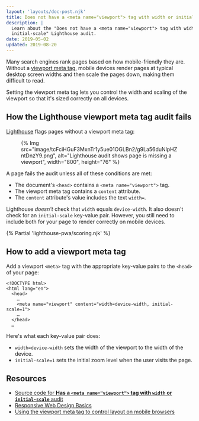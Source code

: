 ```yaml
---
layout: 'layouts/doc-post.njk'
title: Does not have a <meta name="viewport"> tag with width or initial-scale
description: |
  Learn about the "Does not have a <meta name="viewport"> tag with width or
  initial-scale" Lighthouse audit.
date: 2019-05-02
updated: 2019-08-20
---
```


Many search engines rank pages based on how mobile-friendly they are.
Without a [viewport meta tag](https://developer.mozilla.org/docs/Web/HTML/Viewport_meta_tag),
mobile devices render pages at typical desktop screen widths and then scale the
pages down, making them difficult to read.

Setting the viewport meta tag lets you control the
width and scaling of the viewport so that it's sized correctly on all devices.

## How the Lighthouse viewport meta tag audit fails

[Lighthouse](/docs/lighthouse/overview/) flags pages
without a viewport meta tag:

<figure>
  {% Img src="image/tcFciHGuF3MxnTr1y5ue01OGLBn2/g9La56duNlpHZntDnzY9.png", alt="Lighthouse audit shows page is missing a viewport", width="800", height="76" %}
</figure>

A page fails the audit unless all of these conditions are met:
- The document's `<head>` contains a `<meta name="viewport">` tag.
- The viewport meta tag contains a `content` attribute.
- The `content` attribute's value includes the text `width=`.

Lighthouse _doesn't_ check that `width` equals `device-width`. It also doesn't
check for an `initial-scale` key-value pair. However, you still need to include
both for your page to render correctly on mobile devices.

{% Partial 'lighthouse-pwa/scoring.njk' %}

## How to add a viewport meta tag

Add a viewport `<meta>` tag with the appropriate key-value pairs to the `<head>`
of your page:

```html/4
<!DOCTYPE html>
<html lang="en">
  <head>
    …
    <meta name="viewport" content="width=device-width, initial-scale=1">
    …
  </head>
  …
```

Here's what each key-value pair does:
- `width=device-width` sets the width of the viewport to the width of the device.
- `initial-scale=1` sets the initial zoom level when the user visits the page.

## Resources

- [Source code for **Has a `<meta name="viewport">` tag with `width` or `initial-scale`** audit](https://github.com/GoogleChrome/lighthouse/blob/master/lighthouse-core/audits/viewport.js)
- [Responsive Web Design Basics](https://web.dev/responsive-web-design-basics/#viewport)
- [Using the viewport meta tag to control layout on mobile browsers](https://developer.mozilla.org/docs/Web/HTML/Viewport_meta_tag)
